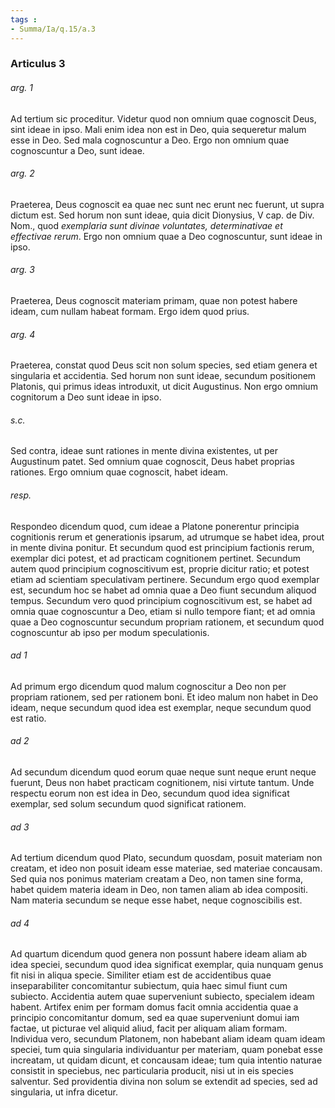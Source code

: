 ```yaml
---
tags : 
- Summa/Ia/q.15/a.3
---
```


### Articulus 3

###### arg. 1
Ad tertium sic proceditur. Videtur quod non omnium quae cognoscit Deus, sint ideae in ipso. Mali enim idea non est in Deo, quia sequeretur malum esse in Deo. Sed mala cognoscuntur a Deo. Ergo non omnium quae cognoscuntur a Deo, sunt ideae.

###### arg. 2
Praeterea, Deus cognoscit ea quae nec sunt nec erunt nec fuerunt, ut supra dictum est. Sed horum non sunt ideae, quia dicit Dionysius, V cap. de Div. Nom., quod *exemplaria sunt divinae voluntates, determinativae et effectivae rerum*. Ergo non omnium quae a Deo cognoscuntur, sunt ideae in ipso.

###### arg. 3
Praeterea, Deus cognoscit materiam primam, quae non potest habere ideam, cum nullam habeat formam. Ergo idem quod prius.

###### arg. 4
Praeterea, constat quod Deus scit non solum species, sed etiam genera et singularia et accidentia. Sed horum non sunt ideae, secundum positionem Platonis, qui primus ideas introduxit, ut dicit Augustinus. Non ergo omnium cognitorum a Deo sunt ideae in ipso.

###### s.c.
Sed contra, ideae sunt rationes in mente divina existentes, ut per Augustinum patet. Sed omnium quae cognoscit, Deus habet proprias rationes. Ergo omnium quae cognoscit, habet ideam.

###### resp.
Respondeo dicendum quod, cum ideae a Platone ponerentur principia cognitionis rerum et generationis ipsarum, ad utrumque se habet idea, prout in mente divina ponitur. Et secundum quod est principium factionis rerum, exemplar dici potest, et ad practicam cognitionem pertinet. Secundum autem quod principium cognoscitivum est, proprie dicitur ratio; et potest etiam ad scientiam speculativam pertinere. Secundum ergo quod exemplar est, secundum hoc se habet ad omnia quae a Deo fiunt secundum aliquod tempus. Secundum vero quod principium cognoscitivum est, se habet ad omnia quae cognoscuntur a Deo, etiam si nullo tempore fiant; et ad omnia quae a Deo cognoscuntur secundum propriam rationem, et secundum quod cognoscuntur ab ipso per modum speculationis.

###### ad 1
Ad primum ergo dicendum quod malum cognoscitur a Deo non per propriam rationem, sed per rationem boni. Et ideo malum non habet in Deo ideam, neque secundum quod idea est exemplar, neque secundum quod est ratio.

###### ad 2
Ad secundum dicendum quod eorum quae neque sunt neque erunt neque fuerunt, Deus non habet practicam cognitionem, nisi virtute tantum. Unde respectu eorum non est idea in Deo, secundum quod idea significat exemplar, sed solum secundum quod significat rationem.

###### ad 3
Ad tertium dicendum quod Plato, secundum quosdam, posuit materiam non creatam, et ideo non posuit ideam esse materiae, sed materiae concausam. Sed quia nos ponimus materiam creatam a Deo, non tamen sine forma, habet quidem materia ideam in Deo, non tamen aliam ab idea compositi. Nam materia secundum se neque esse habet, neque cognoscibilis est.

###### ad 4
Ad quartum dicendum quod genera non possunt habere ideam aliam ab idea speciei, secundum quod idea significat exemplar, quia nunquam genus fit nisi in aliqua specie. Similiter etiam est de accidentibus quae inseparabiliter concomitantur subiectum, quia haec simul fiunt cum subiecto. Accidentia autem quae superveniunt subiecto, specialem ideam habent. Artifex enim per formam domus facit omnia accidentia quae a principio concomitantur domum, sed ea quae superveniunt domui iam factae, ut picturae vel aliquid aliud, facit per aliquam aliam formam. Individua vero, secundum Platonem, non habebant aliam ideam quam ideam speciei, tum quia singularia individuantur per materiam, quam ponebat esse increatam, ut quidam dicunt, et concausam ideae; tum quia intentio naturae consistit in speciebus, nec particularia producit, nisi ut in eis species salventur. Sed providentia divina non solum se extendit ad species, sed ad singularia, ut infra dicetur.

